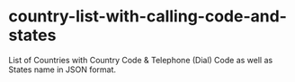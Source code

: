 # country-list-with-calling-code-and-states

<p>List of Countries with Country Code & Telephone (Dial) Code as well as States name in JSON format.</p>
